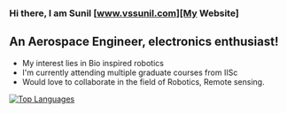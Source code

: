 ### Hi there, I am Sunil [www.vssunil.com][My Website]

## An Aerospace Engineer, electronics enthusiast!

- My interest lies in Bio inspired robotics
- I'm currently attending multiple graduate courses from IISc
- Would love to collaborate in the field of Robotics, Remote sensing.

[![Top Languages](https://github-readme-stats.vercel.app/api/top-langs/?username=PVSSLR&layout=compact)](https://github.com/anuraghazra/github-readme-stats)

